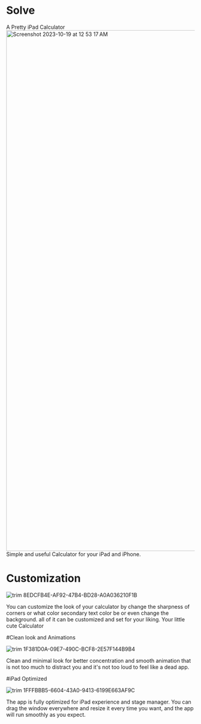 # Solve
A Pretty iPad Calculator 
<img width="1389" alt="Screenshot 2023-10-19 at 12 53 17 AM" src="https://github.com/m1naderi/Solve/assets/43914990/43e11e5f-69dc-4be7-890a-5ac9c66721c0">
Simple and useful Calculator for your iPad and iPhone.
# Customization

![trim 8EDCFB4E-AF92-47B4-BD28-A0A036210F1B](https://github.com/m1naderi/Solve/assets/43914990/43d85c51-0317-4f3c-815d-53dda135b576)

You can customize the look of your calculator by change the sharpness of corners or what color secondary text color be or even change the background. all of it can be customized and set for your liking. 
Your little cute Calculator

#Clean look and Animations

![trim 1F381D0A-09E7-490C-BCF8-2E57F144B9B4](https://github.com/m1naderi/Solve/assets/43914990/0255c282-698d-4880-8966-e2a214bce46e)

Clean and minimal look for better concentration and smooth animation that is not too much to distract you and it's not too loud to feel like a dead app.

#iPad Optimized

![trim 1FFFBBB5-6604-43A0-9413-6199E663AF9C](https://github.com/m1naderi/Solve/assets/43914990/1cedccd1-d9c4-41aa-ae35-dfe0592c17b5)

The app is fully optimized for iPad experience and stage manager. You can drag the window everywhere and resize it every time you want, and the app will run smoothly as you expect.

